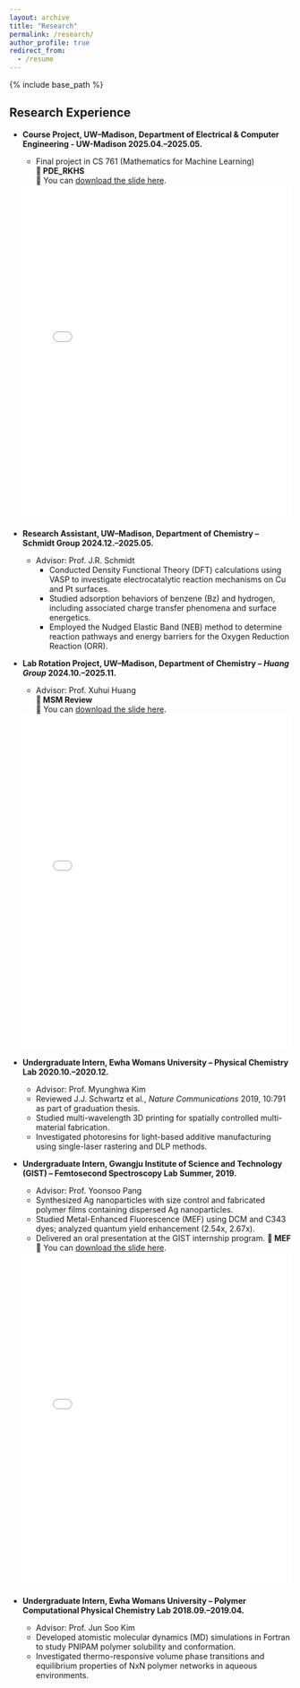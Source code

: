 ```yaml
---
layout: archive
title: "Research"
permalink: /research/
author_profile: true
redirect_from:
  - /resume
---
```


{% include base_path %}


## Research Experience
* **Course Project, UW–Madison, Department of Electrical & Computer Engineering - UW-Madison  2025.04.–2025.05.**  
  * Final project in CS 761 (Mathematics for Machine Learning)  
  **🧪 PDE_RKHS**  
  📄 You can [download the slide here](/files/pdfs/PDE_RKHS.pdf).  
  <iframe src="/files/pdfs/PDE_RKHS.pdf" width="100%" height="600px" style="border: none;"></iframe>

* **Research Assistant, UW–Madison, Department of Chemistry – Schmidt Group  2024.12.–2025.05.**
  * Advisor: Prof. J.R. Schmidt  
    * Conducted Density Functional Theory (DFT) calculations using VASP to investigate electrocatalytic reaction mechanisms on Cu and Pt surfaces.
    * Studied adsorption behaviors of benzene (Bz) and hydrogen, including associated charge transfer phenomena and surface energetics.
    * Employed the Nudged Elastic Band (NEB) method to determine reaction pathways and energy barriers for the Oxygen Reduction Reaction (ORR).

* **Lab Rotation Project, UW–Madison, Department of Chemistry – *Huang Group*  2024.10.–2025.11.**  
  * Advisor: Prof. Xuhui Huang  
  **🧪 MSM Review**  
  📄 You can [download the slide here](/files/pdfs/MSM_rev.pdf).  
  <iframe src="/files/pdfs/MSM_rev.pdf" width="100%" height="600px" style="border: none;"></iframe>

* **Undergraduate Intern, Ewha Womans University – Physical Chemistry Lab  2020.10.–2020.12.**
  * Advisor: Prof. Myunghwa Kim  
  * Reviewed J.J. Schwartz et al., *Nature Communications* 2019, 10:791 as part of graduation thesis.  
  * Studied multi-wavelength 3D printing for spatially controlled multi-material fabrication.  
  * Investigated photoresins for light-based additive manufacturing using single-laser rastering and DLP methods.

* **Undergraduate Intern, Gwangju Institute of Science and Technology (GIST) – Femtosecond Spectroscopy Lab  Summer, 2019.**
  * Advisor: Prof. Yoonsoo Pang  
  * Synthesized Ag nanoparticles with size control and fabricated polymer films containing dispersed Ag nanoparticles.  
  * Studied Metal-Enhanced Fluorescence (MEF) using DCM and C343 dyes; analyzed quantum yield enhancement (2.54x, 2.67x).  
  * Delivered an oral presentation at the GIST internship program.
    **🧪 MEF**  
  📄 You can [download the slide here](/files/pdfs/MEF_THEORY.pdf).  
  <iframe src="/files/pdfs/MEF_THEORY.pdf" width="100%" height="600px" style="border: none;"></iframe>

* **Undergraduate Intern, Ewha Womans University – Polymer Computational Physical Chemistry Lab  2018.09.–2019.04.**
  * Advisor: Prof. Jun Soo Kim  
  * Developed atomistic molecular dynamics (MD) simulations in Fortran to study PNIPAM polymer solubility and conformation.  
  * Investigated thermo-responsive volume phase transitions and equilibrium properties of NxN polymer networks in aqueous environments.
